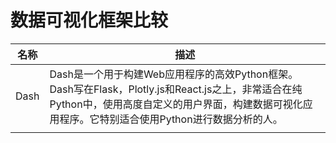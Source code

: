 # 数据可视化框架比较

| 名称 | 描述 |
| --- | --- |
| Dash |  Dash是一个用于构建Web应用程序的高效Python框架。Dash写在Flask，Plotly.js和React.js之上，非常适合在纯Python中，使用高度自定义的用户界面，构建数据可视化应用程序。它特别适合使用Python进行数据分析的人。|
|  |  |